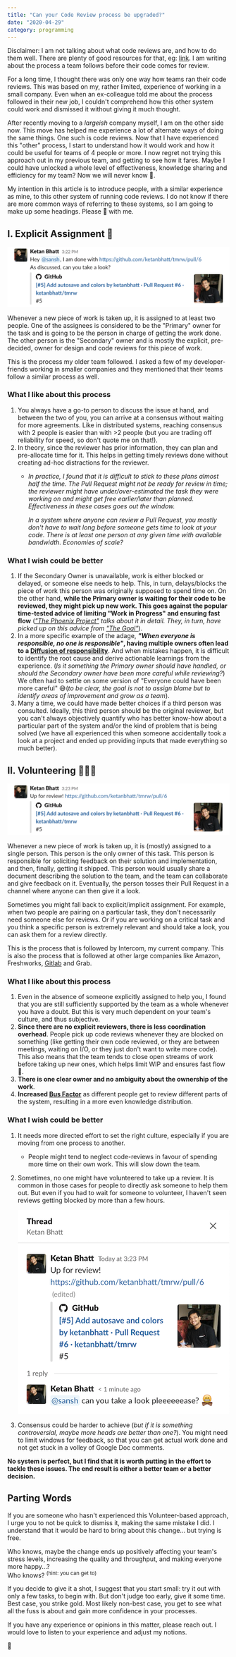 ```yaml
---
title: "Can your Code Review process be upgraded?"
date: "2020-04-29"
category: programming
---
```


Disclaimer: I am not talking about what code reviews are, and how to do them well. There are plenty of good resources for that, eg: [link][1]. I am writing about the process a team follows before their code comes for review.

For a long time, I thought there was only one way how teams ran their code reviews. This was based on my, rather limited, experience of working in a small company. Even when an ex-colleague told me about the process followed in their new job, I couldn't comprehend how this other system could work and dismissed it without giving it much thought.

After recently moving to a _largeish_ company myself, I am on the other side now. This move has helped me experience a lot of alternate ways of doing the same things. One such is code reviews. Now that I have experienced this "other" process, I start to understand how it would work and how it could be useful for teams of 4 people or more. I now regret not trying this approach out in my previous team, and getting to see how it fares. Maybe I could have unlocked a whole level of effectiveness, knowledge sharing and efficiency for my team? Now we will never know 😬.

My intention in this article is to introduce people, with a similar experience as mine, to this other system of running code reviews. I do not know if there are more common ways of referring to these systems, so I am going to make up some headings. Please 🐻 with me.


## I. Explicit Assignment 🤝

![Explicitly assign your Pull Request](./images/explicit-assignment.png)

Whenever a new piece of work is taken up, it is assigned to at least two people. One of the assignees is considered to be the "Primary" owner for the task and is going to be the person in charge of getting the work done. The other person is the "Secondary" owner and is mostly the explicit, pre-decided, owner for design and code reviews for this piece of work.

This is the process my older team followed. I asked a few of my developer-friends working in smaller companies and they mentioned that their teams follow a similar process as well.

### What I like about this process
1. You always have a go-to person to discuss the issue at hand, and between the two of you, you can arrive at a consensus without waiting for more agreements. Like in distributed systems, reaching consensus with 2 people is easier than with >2 people (but you are trading off reliability for speed, so don't quote me on that!).
2. In theory, since the reviewer has prior information, they can plan and pre-allocate time for it. This helps in getting timely reviews done without creating ad-hoc distractions for the reviewer.
    -  _In practice, I found that it is difficult to stick to these plans almost half the time. The Pull Request might not be ready for review in time; the reviewer might have under/over-estimated the task they were working on and might get free earlier/later than planned. Effectiveness in these cases goes out the window._

        _In a system where anyone can review a Pull Request, you mostly don't have to wait long before someone gets time to look at your code. There is at least one person at any given time with available bandwidth. Economies of scale?_

### What I wish could be better
1. If the Secondary Owner is unavailable, work is either blocked or delayed, or someone else needs to help. This, in turn, delays/blocks the piece of work this person was originally supposed to spend time on. On the other hand, **while the Primary owner is waiting for their code to be reviewed, they might pick up new work. This goes against the popular time-tested advice of limiting "Work in Progress" and ensuring fast flow** (_["The Phoenix Project"][3] talks about it in detail. They, in turn, have picked up on this advice from ["The Goal"][4]_).
2. In a more specific example of the adage, **_"When everyone is responsible, no one is responsible"_, having multiple owners often lead to a [Diffusion of responsibility][5]**. And when mistakes happen, it is difficult to identify the root cause and derive actionable learnings from the experience. (_Is it something the Primary owner should have handled, or should the Secondary owner have been more careful while reviewing?_) We often had to settle on some version of "Everyone could have been more careful" 😅(_to be clear, the goal is not to assign blame but to identify areas of improvement and grow as a team_).
3. Many a time, we could have made better choices if a third person was consulted. Ideally, this third person should be the original reviewer, but you can't always objectively quantify who has better know-how about a particular part of the system and/or the kind of problem that is being solved (we have all experienced this when someone accidentally took a look at a project and ended up providing inputs that made everything so much better).

## II. Volunteering 🙋🏼‍♀️

![Toss your Pull Request in the Channel](./images/toss-in-the-channel.png)

Whenever a new piece of work is taken up, it is (mostly) assigned to a single person. This person is the only owner of this task. This person is responsible for soliciting feedback on their solution and implementation, and then, finally, getting it shipped. This person would usually share a document describing the solution to the team, and the team can collaborate and give feedback on it. Eventually, the person tosses their Pull Request in a channel where anyone can then give it a look.

Sometimes you might fall back to explicit/implicit assignment. For example, when two people are pairing on a particular task, they don't necessarily need someone else for reviews. Or if you are working on a critical task and you think a specific person is extremely relevant and should take a look, you can ask them for a review directly.

This is the process that is followed by Intercom, my current company. This is also the process that is followed at other large companies like Amazon, Freshworks, [Gitlab][2] and Grab.

### What I like about this process
1. Even in the absence of someone explicitly assigned to help you, I found that you are still sufficiently supported by the team as a whole whenever you have a doubt. But this is very much dependent on your team's culture, and thus subjective.
2. **Since there are no explicit reviewers, there is less coordination overhead**. People pick up code reviews whenever they are blocked on something (like getting their own code reviewed, or they are between meetings, waiting on I/O, or they just don't want to write more code). This also means that the team tends to close open streams of work before taking up new ones, which helps limit WIP and ensures fast flow 💅.
3. **There is one clear owner and no ambiguity about the ownership of the work**.
4. **Increased [Bus Factor][6]** as different people get to review different parts of the system, resulting in a more even knowledge distribution.


### What I wish could be better
1. It needs more directed effort to set the right culture, especially if you are moving from one process to another.
    - People might tend to neglect code-reviews in favour of spending more time on their own work. This will slow down the team.
2. Sometimes, no one might have volunteered to take up a review. It is common in those cases for people to directly ask someone to help them out. But even if you had to wait for someone to volunteer, I haven't seen reviews getting blocked by more than a few hours.

    ![Sometimes you will have to ask people explicitly. This is faaaine](./images/code-review-please.png)

2. Consensus could be harder to achieve (_but if it is something controversial, maybe more heads are better than one?_). You might need to limit windows for feedback, so that you can get actual work done and not get stuck in a volley of Google Doc comments.


**No system is perfect, but I find that it is worth putting in the effort to tackle these issues. The end result is either a better team or a better decision.**

## Parting Words

If you are someone who hasn't experienced this Volunteer-based approach, I urge you to not be quick to dismiss it, making the same mistake I did. I understand that it would be hard to bring about this change... but trying is free.

Who knows, maybe the change ends up positively affecting your team's stress levels, increasing the quality and throughput, and making everyone more happy...?<br>
Who knows? <sup>(hint: you can get to)</sup>

If you decide to give it a shot, I suggest that you start small: try it out with only a few tasks, to begin with. But don't judge too early, give it some time. Best case, you strike gold. Most likely non-best case, you get to see what all the fuss is about and gain more confidence in your processes.

If you have any experience or opinions in this matter, please reach out. I would love to listen to your experience and adjust my notions.

👋


[1]: https://mtlynch.io/human-code-reviews-1/
[2]: https://docs.gitlab.com/ee/development/code_review.html#reviewer-roulette
[3]: https://www.goodreads.com/book/show/17255186-the-phoenix-project
[4]: https://www.goodreads.com/book/show/113934.The_Goal
[5]: https://en.wikipedia.org/wiki/Diffusion_of_responsibility
[6]: https://en.wikipedia.org/wiki/Bus_factor
